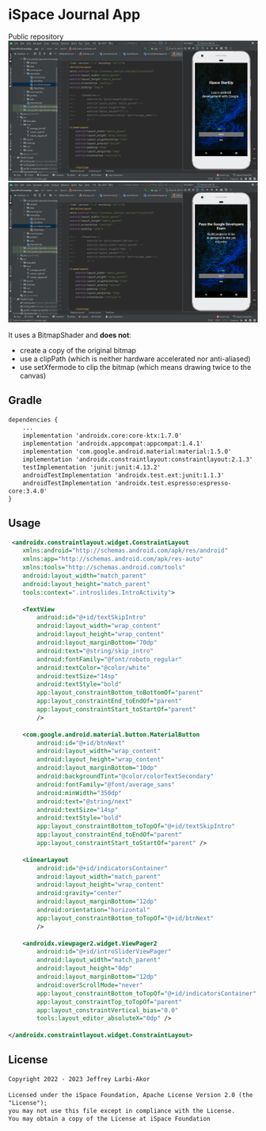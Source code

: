 # iSpace Journal App
 
Public repository
![TheMaster](https://github.com/Jeffreylarbiakor/iSpace-Bootcamp/blob/main/bandicam%202022-01-29%2015-29-13-028.jpg)
![TheMaster](https://github.com/Jeffreylarbiakor/iSpace-Bootcamp/blob/main/bandicam%202022-01-29%2015-29-22-260.jpg)


It uses a BitmapShader and **does not**:
* create a copy of the original bitmap
* use a clipPath (which is neither hardware accelerated nor anti-aliased)
* use setXfermode to clip the bitmap (which means drawing twice to the canvas)

Gradle
------
```
dependencies {
    ...
    implementation 'androidx.core:core-ktx:1.7.0'
    implementation 'androidx.appcompat:appcompat:1.4.1'
    implementation 'com.google.android.material:material:1.5.0'
    implementation 'androidx.constraintlayout:constraintlayout:2.1.3'
    testImplementation 'junit:junit:4.13.2'
    androidTestImplementation 'androidx.test.ext:junit:1.1.3'
    androidTestImplementation 'androidx.test.espresso:espresso-core:3.4.0'
}
```
 
Usage
-----
```xml
 <androidx.constraintlayout.widget.ConstraintLayout
    xmlns:android="http://schemas.android.com/apk/res/android"
    xmlns:app="http://schemas.android.com/apk/res-auto"
    xmlns:tools="http://schemas.android.com/tools"
    android:layout_width="match_parent"
    android:layout_height="match_parent"
    tools:context=".introslides.IntroActivity">

    <TextView
        android:id="@+id/textSkipIntro"
        android:layout_width="wrap_content"
        android:layout_height="wrap_content"
        android:layout_marginBottom="70dp"
        android:text="@string/skip_intro"
        android:fontFamily="@font/roboto_regular"
        android:textColor="@color/white"
        android:textSize="14sp"
        android:textStyle="bold"
        app:layout_constraintBottom_toBottomOf="parent"
        app:layout_constraintEnd_toEndOf="parent"
        app:layout_constraintStart_toStartOf="parent"
        />

    <com.google.android.material.button.MaterialButton
        android:id="@+id/btnNext"
        android:layout_width="wrap_content"
        android:layout_height="wrap_content"
        android:layout_marginBottom="10dp"
        android:backgroundTint="@color/colorTextSecondary"
        android:fontFamily="@font/average_sans"
        android:minWidth="350dp"
        android:text="@string/next"
        android:textSize="14sp"
        android:textStyle="bold"
        app:layout_constraintBottom_toTopOf="@+id/textSkipIntro"
        app:layout_constraintEnd_toEndOf="parent"
        app:layout_constraintStart_toStartOf="parent" />

    <LinearLayout
        android:id="@+id/indicatorsContainer"
        android:layout_width="match_parent"
        android:layout_height="wrap_content"
        android:gravity="center"
        android:layout_marginBottom="12dp"
        android:orientation="horizontal"
        app:layout_constraintBottom_toTopOf="@+id/btnNext"
        />

    <androidx.viewpager2.widget.ViewPager2
        android:id="@+id/introSliderViewPager"
        android:layout_width="match_parent"
        android:layout_height="0dp"
        android:layout_marginBottom="12dp"
        android:overScrollMode="never"
        app:layout_constraintBottom_toTopOf="@+id/indicatorsContainer"
        app:layout_constraintTop_toTopOf="parent"
        app:layout_constraintVertical_bias="0.0"
        tools:layout_editor_absoluteX="0dp" />

</androidx.constraintlayout.widget.ConstraintLayout>
```

License
-------

    Copyright 2022 - 2023 Jeffrey Larbi-Akor

    Licensed under the iSpace Foundation, Apache License Version 2.0 (the "License");
    you may not use this file except in compliance with the License.
    You may obtain a copy of the License at iSpace Foundation

